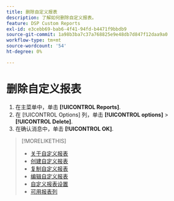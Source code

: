 ```yaml
---
title: 删除自定义报表
description: 了解如何删除自定义报表。
feature: DSP Custom Reports
exl-id: e3cebb69-bab6-4f41-94fd-b4471f9bbdb9
source-git-commit: 1a98b3ba7c37a768825e9e48db7d847f12daa9a0
workflow-type: tm+mt
source-wordcount: '54'
ht-degree: 0%

---
```


# 删除自定义报表

1. 在主菜单中，单击 **[!UICONTROL Reports]**.
1. 在 [!UICONTROL Options] 列，单击 **[!UICONTROL options]** > **[!UICONTROL Delete]**.
1. 在确认消息中，单击 **[!UICONTROL OK]**.

>[!MORELIKETHIS]
>
>* [关于自定义报表](/help/dsp/reports/report-about.md)
>* [创建自定义报表](/help/dsp/reports/report-create.md)
>* [复制自定义报表](/help/dsp/reports/report-copy.md)
>* [编辑自定义报表](/help/dsp/reports/report-edit.md)
>* [自定义报表设置](/help/dsp/reports/report-settings.md)
>* [可用报表列](/help/dsp/reports/report-columns.md)

